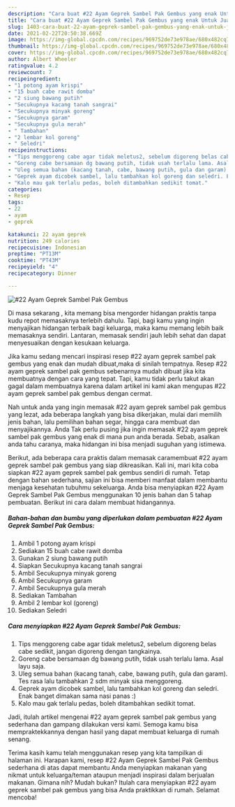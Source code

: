```yaml
---
description: "Cara buat #22 Ayam Geprek Sambel Pak Gembus yang enak Untuk Jualan"
title: "Cara buat #22 Ayam Geprek Sambel Pak Gembus yang enak Untuk Jualan"
slug: 1403-cara-buat-22-ayam-geprek-sambel-pak-gembus-yang-enak-untuk-jualan
date: 2021-02-22T20:50:38.669Z
image: https://img-global.cpcdn.com/recipes/969752de73e978ae/680x482cq70/22-ayam-geprek-sambel-pak-gembus-foto-resep-utama.jpg
thumbnail: https://img-global.cpcdn.com/recipes/969752de73e978ae/680x482cq70/22-ayam-geprek-sambel-pak-gembus-foto-resep-utama.jpg
cover: https://img-global.cpcdn.com/recipes/969752de73e978ae/680x482cq70/22-ayam-geprek-sambel-pak-gembus-foto-resep-utama.jpg
author: Albert Wheeler
ratingvalue: 4.2
reviewcount: 7
recipeingredient:
- "1 potong ayam krispi"
- "15 buah cabe rawit domba"
- "2 siung bawang putih"
- "Secukupnya kacang tanah sangrai"
- "Secukupnya minyak goreng"
- "Secukupnya garam"
- "Secukupnya gula merah"
- " Tambahan"
- "2 lembar kol goreng"
- " Seledri"
recipeinstructions:
- "Tips menggoreng cabe agar tidak meletus2, sebelum digoreng belas cabe sedikit, jangan digoreng dengan tangkainya."
- "Goreng cabe bersamaan dg bawang putih, tidak usah terlalu lama. Asal layu saja."
- "Uleg semua bahan (kacang tanah, cabe, bawang putih, gula dan garam). Tes rasa lalu tambahkan 2 sdm minyak sisa menggoreng."
- "Geprek ayam dicobek sambel, lalu tambahkan kol goreng dan seledri. Enak banget dimakan sama nasi panas :)"
- "Kalo mau gak terlalu pedas, boleh ditambahkan sedikit tomat."
categories:
- Resep
tags:
- 22
- ayam
- geprek

katakunci: 22 ayam geprek 
nutrition: 249 calories
recipecuisine: Indonesian
preptime: "PT13M"
cooktime: "PT43M"
recipeyield: "4"
recipecategory: Dinner

---
```



![#22 Ayam Geprek Sambel Pak Gembus](https://img-global.cpcdn.com/recipes/969752de73e978ae/680x482cq70/22-ayam-geprek-sambel-pak-gembus-foto-resep-utama.jpg)

Di masa  sekarang , kita memang bisa mengorder hidangan praktis tanpa kudu repot memasaknya terlebih dahulu. Tapi, bagi kamu yang ingin menyajikan hidangan terbaik bagi keluarga, maka kamu memang lebih baik memasaknya sendiri. Lantaran, memasak sendiri jauh lebih sehat dan dapat menyesuaikan dengan kesukaan keluarga.

Jika kamu sedang mencari inspirasi resep #22 ayam geprek sambel pak gembus yang enak dan mudah dibuat,maka di sinilah tempatnya. Resep #22 ayam geprek sambel pak gembus  sebenarnya mudah dibuat jika kita membuatnya dengan cara yang tepat. Tapi, kamu tidak perlu takut akan gagal dalam membuatnya 
karena dalam artikel ini kami akan mengupas #22 ayam geprek sambel pak gembus dengan cermat.  



Nah untuk anda yang ingin memasak #22 ayam geprek sambel pak gembus yang lezat, ada beberapa langkah yang bisa dikerjakan, mulai dari memilih jenis bahan, lalu pemilihan bahan segar, hingga cara membuat dan menyajikannya. Anda Tak perlu pusing jika ingin memasak #22 ayam geprek sambel pak gembus yang enak di mana pun anda berada. Sebab, asalkan anda  tahu caranya, maka hidangan ini bisa menjadi suguhan yang istimewa.

Berikut, ada beberapa cara praktis  dalam memasak caramembuat #22 ayam geprek sambel pak gembus yang siap dikreasikan. Kali ini, mari kita coba siapkan #22 ayam geprek sambel pak gembus sendiri di rumah. Tetap dengan bahan sederhana, sajian ini bisa memberi manfaat dalam membantu menjaga kesehatan tubuhmu sekeluarga. Anda bisa menyiapkan #22 Ayam Geprek Sambel Pak Gembus menggunakan 10 jenis bahan dan 5 tahap pembuatan. Berikut ini cara dalam membuat hidangannya.

<!--inarticleads1-->

##### Bahan-bahan dan bumbu yang diperlukan dalam pembuatan #22 Ayam Geprek Sambel Pak Gembus:

1. Ambil 1 potong ayam krispi
1. Sediakan 15 buah cabe rawit domba
1. Gunakan 2 siung bawang putih
1. Siapkan Secukupnya kacang tanah sangrai
1. Ambil Secukupnya minyak goreng
1. Ambil Secukupnya garam
1. Ambil Secukupnya gula merah
1. Sediakan  Tambahan
1. Ambil 2 lembar kol (goreng)
1. Sediakan  Seledri




<!--inarticleads2-->

##### Cara menyiapkan #22 Ayam Geprek Sambel Pak Gembus:

1. Tips menggoreng cabe agar tidak meletus2, sebelum digoreng belas cabe sedikit, jangan digoreng dengan tangkainya.
1. Goreng cabe bersamaan dg bawang putih, tidak usah terlalu lama. Asal layu saja.
1. Uleg semua bahan (kacang tanah, cabe, bawang putih, gula dan garam). Tes rasa lalu tambahkan 2 sdm minyak sisa menggoreng.
1. Geprek ayam dicobek sambel, lalu tambahkan kol goreng dan seledri. Enak banget dimakan sama nasi panas :)
1. Kalo mau gak terlalu pedas, boleh ditambahkan sedikit tomat.




Jadi, itulah artikel mengenai  #22 ayam geprek sambel pak gembus  yang sederhana dan gampang dilakukan versi kami. Semoga kamu bisa mempraktekkannya dengan hasil yang dapat membuat keluarga di rumah senang. 

Terima kasih kamu telah menggunakan resep yang kita tampilkan di halaman ini. Harapan kami, resep  #22 Ayam Geprek Sambel Pak Gembus sederhana di atas dapat membantu Anda menyiapkan makanan yang nikmat untuk keluarga/teman ataupun menjadi inspirasi dalam berjualan makanan. Gimana nih? Mudah bukan? Itulah cara menyiapkan #22 ayam geprek sambel pak gembus yang bisa Anda praktikkan di rumah. Selamat mencoba!

